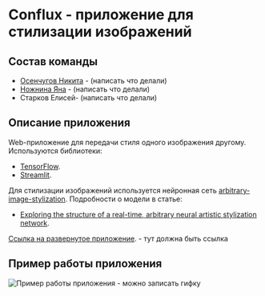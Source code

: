 # Conflux - приложение для стилизации изображений

## Состав команды
* [Осенчугов Никита](https://github.com/SectorSpark) - (написать что делали)
* [Ножнина Яна](https://github.com/YanaNozhnina) - (написать что делали)
* Старков Елисей- (написать что делали)

## Описание приложения
Web-приложение для передачи стиля одного изображения другому. Используются библиотеки:

- [TensorFlow](https://www.tensorflow.org/).
- [Streamlit](https://streamlit.io/).

Для стилизации изображений используется нейронная сеть [arbitrary-image-stylization](https://tfhub.dev/google/magenta/arbitrary-image-stylization-v1-256/2). Подробности о модели в статье:

- [Exploring the structure of a real-time, arbitrary neural artistic stylization network](https://arxiv.org/abs/1705.06830).

[Ссылка на развернутое приложение](https://github.com/). - тут должна быть ссылка

## Пример работы приложения
![Пример работы приложения](https://github.com/) - можно записать гифку

